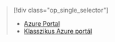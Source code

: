 > [!div class="op_single_selector"]
> * [Azure Portal](../articles/storage/storage-create-storage-account.md)
> * [Klasszikus Azure portál](../articles/storage/storage-create-storage-account-classic-portal.md)
> 
> 



<!--HONumber=Nov16_HO2-->


